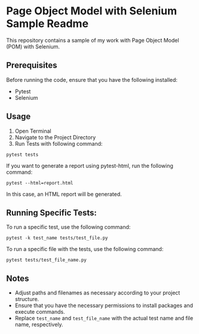 # Page Object Model with Selenium Sample Readme
This repository contains a sample of my work with Page Object Model (POM) with Selenium.

## Prerequisites
Before running the code, ensure that you have the following installed:

- Pytest
- Selenium

## Usage
1. Open Terminal
2. Navigate to the Project Directory
3. Run Tests with following command:
  
  ```
  pytest tests
  ```

If you want to generate a report using pytest-html, run the following command:
```
pytest --html=report.html
```

In this case, an HTML report will be generated.

## Running Specific Tests:

To run a specific test, use the following command:
```
pytest -k test_name tests/test_file.py
```

To run a specific file with the tests, use the following command:
```
pytest tests/test_file_name.py
```

## Notes
- Adjust paths and filenames as necessary according to your project structure.
- Ensure that you have the necessary permissions to install packages and execute commands.
- Replace `test_name` and `test_file_name` with the actual test name and file name, respectively.
  
